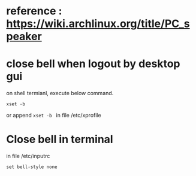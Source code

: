 # reference : https://wiki.archlinux.org/title/PC_speaker

# close bell when logout by desktop gui
on shell termianl, execute below command.
```shell
xset -b 
```
or 
append `xset -b ` in file /etc/xprofile

# Close bell in terminal
in file /etc/inputrc 
```shell
set bell-style none
```

